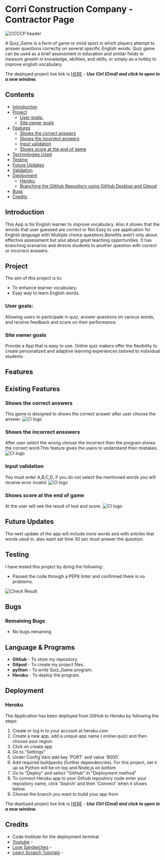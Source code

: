 
# Corri Construction Company - Contractor Page
![CCCCP header](/assets/images/quize_game.PNG)

A Quiz_Game is a form of game or mind sport in which players attempt to answer questions correctly on several specific English words. Quiz game can be used as a brief assessment in education and similar fields to measure growth in knowledge, abilities, and skills, or simply as a hobby to improve english vocabulary.

The deployed project live link is [HERE](https://online-quiz-3a836d46c6c0.herokuapp.com/) - ***Use Ctrl (Cmd) and click to open in a new window.*** 


## Contents

- [Introduction](#introduction)
- [Project](#project)
  - [User goals:](#user-goals)
  - [Site owner goals](#site-owner-goals)
- [Features](#features)
  - [Shows the correct answers](#show-the-correct-answers)
  - [Shows the incorrect answers](#show-the-incorrect-answers)
  - [Input validation](#input-validation)
  - [Shows score at the end of game](#shows-score-at-the-end-of-game)
- [Technologies Used](#technologies-used)
- [Testing](#testing)
- [Future Updates](#future-updates)  
- [Validation](#validation)
- [Deployment](#deployment)
  - [Heroku](#heroku)
  - [Branching the GitHub Repository using GitHub Desktop and Gitpod](#branching-the-github-repository-using-github-desktop-and-Gitpod)
- [Bugs](#bugs)
- [Credits](#credits)

 

## Introduction
This App is for English learner to improve vocabulary. Also it shows that the wrords that user guessed are correct or Not.Easy to use application for English language with Multiple choice questions.Benefits aren’t only about effective assessment but also about great teaching opportunities. It has branching scenarios and directs students to another question with correct or incorrect answers.

## Project 

The aim of this project is to:

- To enhance learner vocabulary.
- Esay way to learn English words.

### User goals:

Allowing users to participate in quiz, answer questions on various words, and receive feedback and score on their performance.


### Site owner goals

Provide a App that is easy to use.
Online quiz makers offer the flexibility to create personalized and adaptive learning experiences tailored to individual students



## Features
## Existing Features


### Shows the correct answers
This game is designed to shows the correct answer after user choose the answer.
![CI logo](/assets/images/Correct.PNG)

### Shows the incorrect ansswers
After user select the wrong choose the incorrect then the program shows the correct word.This feature gives the users to understand their mistakes.
![CI logo](/assets/images/Incorrect.PNG)

### Input validation 
 You  must enter A,B,C,D, if you do not select the mentioned words you will receive error invalid.
![CI logo](/assets/images/Incorrect.PNG)


### Shows score at the end of game
At the user will see the result of test and score.
![CI logo](/assets/images/score.PNG)



## Future Updates

The next update of the app will include more words and with articles that words uesd in. also want set time 30 sec must answer the question.


## Testing

I have tested this project by doing the following :
- Passed the code through a PEP8 linter and confirmed there is no problems.

![Check Result](/assets/images/testing.PNG)

## Bugs


### Remaining Bugs
    
- No bugs remaining

## Language & Programs

- **Github** - To store my repository.
- **Gitpod** - To create my project files.
- **python** - To write Quiz_Game program.
- **Heroku** - To deploy the program.

## Deployment

### Heroku

The Application has been deployed from GitHub to Heroku by following the steps:

1. Create or log in to your account at heroku.com
2. Create a new app, add a unique app name ( online-quiz) and then choose your region
3. Click on create app
4. Go to "Settings"
5. Under Config Vars add  key 'PORT' and value '8000'.
6. Add required buildpacks (further dependencies). For this project, set it up so Python will be on top and Node.js on bottom
7. Go to "Deploy" and select "GitHub" in "Deployment method"
8. To connect Heroku app to your Github repository code enter your repository name, click 'Search' and then 'Connect' when it shows below.
9.  Choose the branch you want to build your app from

The deployed project live link is [HERE](https://online-quiz-3a836d46c6c0.herokuapp.com/) - ***Use Ctrl (Cmd) and click to open in a new window.*** 




## Credits
- Code Institute for the deployment terminal
- [Youtube](https://www.youtube.com/) -
- [Love Sandwiches](https://github.com/Code-Institute-Solutions/love-sandwiches-p5-sourcecode) -
- [Learn Scratch Tutorials](https://www.youtube.com/watch?v=U1aUteSg2a4&list=WL&index=2&t=415s) - 


